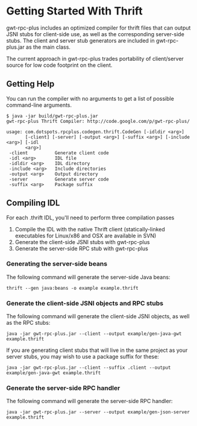# Getting Started With Thrift #

gwt-rpc-plus includes an optimized compiler for thrift files that can output JSNI stubs for client-side use, as well as the corresponding server-side stubs.  The client and server stub generators are included in gwt-rpc-plus.jar as the main class.

The current approach in gwt-rpc-plus trades portability of client/server source for low code footprint on the client.

## Getting Help ##

You can run the compiler with no arguments to get a list of possible command-line arguments.

```
$ java -jar build/gwt-rpc-plus.jar 
gwt-rpc-plus Thrift Compiler: http://code.google.com/p/gwt-rpc-plus/

usage: com.dotspots.rpcplus.codegen.thrift.CodeGen [-idldir <arg>]
       [-client] [-server] [-output <arg>] [-suffix <arg>] [-include <arg>] [-idl
       <arg>]
 -client          Generate client code
 -idl <arg>       IDL file
 -idldir <arg>    IDL directory
 -include <arg>   Include directories
 -output <arg>    Output directory
 -server          Generate server code
 -suffix <arg>    Package suffix
```

## Compiling IDL ##

For each .thrift IDL, you'll need to perform three compilation passes

  1. Compile the IDL with the native Thrift client (statically-linked executables for Linux/x86 and OSX are available in SVN)
  1. Generate the client-side JSNI stubs with gwt-rpc-plus
  1. Generate the server-side RPC stub with gwt-rpc-plus

### Generating the server-side beans ###

The following command will generate the server-side Java beans:

```
thrift --gen java:beans -o example example.thrift
```

### Generate the client-side JSNI objects and RPC stubs ###

The following command will generate the client-side JSNI objects, as well as the RPC stubs:

```
java -jar gwt-rpc-plus.jar --client --output example/gen-java-gwt example.thrift
```

If you are generating client stubs that will live in the same project as your server stubs, you may wish to use a package suffix for these:

```
java -jar gwt-rpc-plus.jar --client --suffix .client --output example/gen-java-gwt example.thrift
```

### Generate the server-side RPC handler ###

The following command will generate the server-side RPC handler:

```
java -jar gwt-rpc-plus.jar --server --output example/gen-json-server example.thrift
```